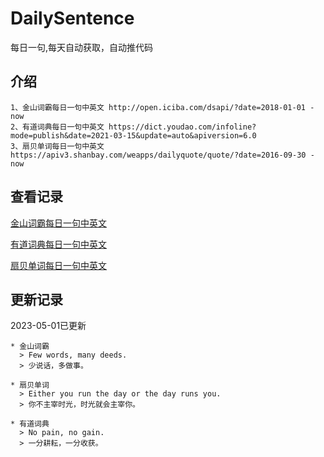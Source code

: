 # DailySentence

每日一句,每天自动获取，自动推代码

## 介绍

```
1、金山词霸每日一句中英文 http://open.iciba.com/dsapi/?date=2018-01-01 - now
2、有道词典每日一句中英文 https://dict.youdao.com/infoline?mode=publish&date=2021-03-15&update=auto&apiversion=6.0
3、扇贝单词每日一句中英文 https://apiv3.shanbay.com/weapps/dailyquote/quote/?date=2016-09-30 - now
```

## 查看记录

[金山词霸每日一句中英文](./data/iciba/)

[有道词典每日一句中英文](./data/youdao/)

[扇贝单词每日一句中英文](./data/shanbay/)

## 更新记录
2023-05-01已更新 
```
* 金山词霸
  > Few words, many deeds.
  > 少说话，多做事。

* 扇贝单词
  > Either you run the day or the day runs you.
  > 你不主宰时光，时光就会主宰你。

* 有道词典
  > No pain, no gain.
  > 一分耕耘，一分收获。

```

